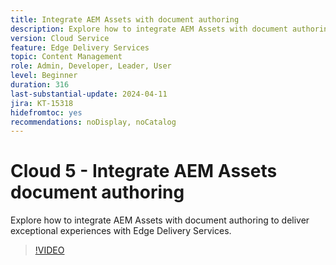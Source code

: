 ```yaml
---
title: Integrate AEM Assets with document authoring
description: Explore how to integrate AEM Assets with document authoring.
version: Cloud Service
feature: Edge Delivery Services
topic: Content Management
role: Admin, Developer, Leader, User
level: Beginner
duration: 316
last-substantial-update: 2024-04-11
jira: KT-15318
hidefromtoc: yes
recommendations: noDisplay, noCatalog
---
```


# Cloud 5 - Integrate AEM Assets document authoring

Explore how to integrate AEM Assets with document authoring to deliver exceptional experiences with Edge Delivery Services.

>[!VIDEO](https://video.tv.adobe.com/v/3428302/?quality=12&learn=on)
